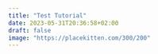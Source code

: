 ```yaml
---
title: "Test Tutorial"
date: 2023-05-31T20:36:58+02:00
draft: false
image: "https://placekitten.com/300/200"
---
```


